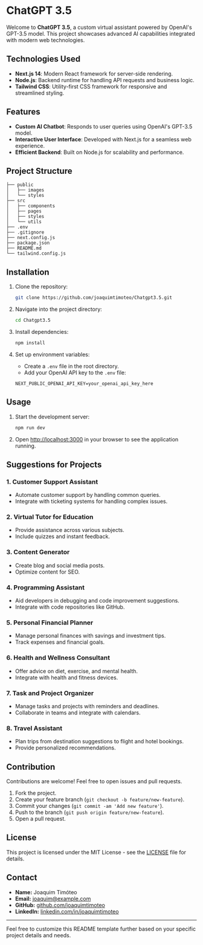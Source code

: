 # ChatGPT 3.5

Welcome to **ChatGPT 3.5**, a custom virtual assistant powered by OpenAI's GPT-3.5 model. This project showcases advanced AI capabilities integrated with modern web technologies.

## Technologies Used

- **Next.js 14**: Modern React framework for server-side rendering.
- **Node.js**: Backend runtime for handling API requests and business logic.
- **Tailwind CSS**: Utility-first CSS framework for responsive and streamlined styling.

## Features

- **Custom AI Chatbot**: Responds to user queries using OpenAI's GPT-3.5 model.
- **Interactive User Interface**: Developed with Next.js for a seamless web experience.
- **Efficient Backend**: Built on Node.js for scalability and performance.

## Project Structure

```plaintext
├── public
│   ├── images
│   └── styles
├── src
│   ├── components
│   ├── pages
│   ├── styles
│   └── utils
├── .env
├── .gitignore
├── next.config.js
├── package.json
├── README.md
└── tailwind.config.js
```

## Installation

1. Clone the repository:

   ```bash
   git clone https://github.com/joaquimtimoteo/Chatgpt3.5.git
   ```

2. Navigate into the project directory:

   ```bash
   cd Chatgpt3.5
   ```

3. Install dependencies:

   ```bash
   npm install
   ```

4. Set up environment variables:
   - Create a `.env` file in the root directory.
   - Add your OpenAI API key to the `.env` file:

   ```
   NEXT_PUBLIC_OPENAI_API_KEY=your_openai_api_key_here
   ```

## Usage

1. Start the development server:

   ```bash
   npm run dev
   ```

2. Open [http://localhost:3000](http://localhost:3000) in your browser to see the application running.

## Suggestions for Projects

### 1. Customer Support Assistant
- Automate customer support by handling common queries.
- Integrate with ticketing systems for handling complex issues.

### 2. Virtual Tutor for Education
- Provide assistance across various subjects.
- Include quizzes and instant feedback.

### 3. Content Generator
- Create blog and social media posts.
- Optimize content for SEO.

### 4. Programming Assistant
- Aid developers in debugging and code improvement suggestions.
- Integrate with code repositories like GitHub.

### 5. Personal Financial Planner
- Manage personal finances with savings and investment tips.
- Track expenses and financial goals.

### 6. Health and Wellness Consultant
- Offer advice on diet, exercise, and mental health.
- Integrate with health and fitness devices.

### 7. Task and Project Organizer
- Manage tasks and projects with reminders and deadlines.
- Collaborate in teams and integrate with calendars.

### 8. Travel Assistant
- Plan trips from destination suggestions to flight and hotel bookings.
- Provide personalized recommendations.

## Contribution

Contributions are welcome! Feel free to open issues and pull requests.

1. Fork the project.
2. Create your feature branch (`git checkout -b feature/new-feature`).
3. Commit your changes (`git commit -am 'Add new feature'`).
4. Push to the branch (`git push origin feature/new-feature`).
5. Open a pull request.

## License

This project is licensed under the MIT License - see the [LICENSE](LICENSE) file for details.

## Contact

- **Name:** Joaquim Timóteo
- **Email:** joaquim@example.com
- **GitHub:** [github.com/joaquimtimoteo](https://github.com/joaquimtimoteo)
- **LinkedIn:** [linkedin.com/in/joaquimtimoteo](https://linkedin.com/in/joaquimtimoteo)

---

Feel free to customize this README template further based on your specific project details and needs.

